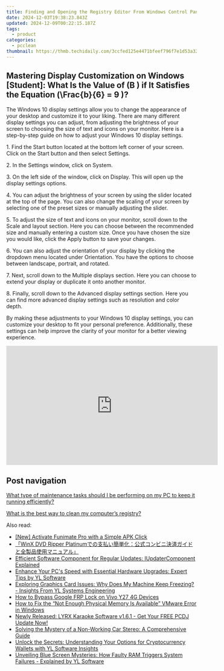 ```yaml
---
title: Finding and Opening the Registry Editor From Windows Control Panel - Expert Guide
date: 2024-12-03T19:38:23.843Z
updated: 2024-12-09T00:22:15.187Z
tags:
  - product
categories:
  - pcclean
thumbnail: https://thmb.techidaily.com/3ccfed125e4471bfeef796f7e1d53a32e1cb3d7aef2eb6fc1425b4243cea5954.jpg
---
```


## Mastering Display Customization on Windows [Student]: What Is the Value of \(B \) if It Satisfies the Equation \(\Frac{b}{6} = 9 \)?

The Windows 10 display settings allow you to change the appearance of your desktop and customize it to your liking. There are many different display settings you can adjust, from adjusting the brightness of your screen to choosing the size of text and icons on your monitor. Here is a step-by-step guide on how to adjust your Windows 10 display settings. 

1\. Find the Start button located at the bottom left corner of your screen. Click on the Start button and then select Settings.

2\. In the Settings window, click on System.

3\. On the left side of the window, click on Display. This will open up the display settings options. 

4\. You can adjust the brightness of your screen by using the slider located at the top of the page. You can also change the scaling of your screen by selecting one of the preset sizes or manually adjusting the slider.

5\. To adjust the size of text and icons on your monitor, scroll down to the Scale and layout section. Here you can choose between the recommended size and manually entering a custom size. Once you have chosen the size you would like, click the Apply button to save your changes.

6\. You can also adjust the orientation of your display by clicking the dropdown menu located under Orientation. You have the options to choose between landscape, portrait, and rotated.

7\. Next, scroll down to the Multiple displays section. Here you can choose to extend your display or duplicate it onto another monitor.

8\. Finally, scroll down to the Advanced display settings section. Here you can find more advanced display settings such as resolution and color depth. 

By making these adjustments to your Windows 10 display settings, you can customize your desktop to fit your personal preference. Additionally, these settings can help improve the clarity of your monitor for a better viewing experience.

<!-- affiliate ads begin -->
<iframe width="560" height="315" src="https://www.youtube.com/embed/xIP8ktrmOdg?si=zRnjbGzM6PDx2jCq" title="YouTube video player" frameborder="0" allow="accelerometer; autoplay; clipboard-write; encrypted-media; gyroscope; picture-in-picture; web-share" referrerpolicy="strict-origin-when-cross-origin" allowfullscreen></iframe>
<!-- affiliate ads end -->

## Post navigation

[What type of maintenance tasks should I be performing on my PC to keep it running efficiently?](https://tools.techidaily.com/pcclean/products/)

[What is the best way to clean my computer’s registry?](https://tools.techidaily.com/pcclean/products/)

<ins class="adsbygoogle"
     style="display:block"
     data-ad-format="autorelaxed"
     data-ad-client="ca-pub-7571918770474297"
     data-ad-slot="1223367746"></ins>

<ins class="adsbygoogle"
     style="display:block"
     data-ad-client="ca-pub-7571918770474297"
     data-ad-slot="8358498916"
     data-ad-format="auto"
     data-full-width-responsive="true"></ins>

<span class="atpl-alsoreadstyle">Also read:</span>
<div><ul>
<li><a href="https://article-tips.techidaily.com/new-activate-funimate-pro-with-a-simple-apk-click/"><u>[New] Activate Funimate Pro with a Simple APK Click</u></a></li>
<li><a href="https://dvd-bd.techidaily.com/1725286302209-winx-dvd-ripper-platinum/"><u>「WinX DVD Ripper Platinumでの支払い簡単化：公式コンビニ決済ガイドと全製品使用マニュアル」</u></a></li>
<li><a href="https://fox-zaraz.techidaily.com/efficient-software-component-for-regular-updates-iupdatercomponent-explained/"><u>Efficient Software Component for Regular Updates: IUpdaterComponent Explained</u></a></li>
<li><a href="https://discover-fantastic.techidaily.com/enhance-your-pcs-speed-with-essential-hardware-upgrades-expert-tips-by-yl-software/"><u>Enhance Your PC's Speed with Essential Hardware Upgrades: Expert Tips by YL Software</u></a></li>
<li><a href="https://discover-fantastic.techidaily.com/exploring-graphics-card-issues-why-does-my-machine-keep-freezing-insights-from-yl-systems-engineering/"><u>Exploring Graphics Card Issues: Why Does My Machine Keep Freezing? - Insights From YL Systems Engineering</u></a></li>
<li><a href="https://bypass-frp.techidaily.com/how-to-bypass-google-frp-lock-on-vivo-y27-4g-devices-by-drfone-android/"><u>How to Bypass Google FRP Lock on Vivo Y27 4G Devices</u></a></li>
<li><a href="https://win11-tips.techidaily.com/how-to-fix-the-not-enough-physical-memory-is-available-vmware-error-in-windows/"><u>How to Fix the “Not Enough Physical Memory Is Available” VMware Error in Windows</u></a></li>
<li><a href="https://discover-fantastic.techidaily.com/newly-released-lyrx-karaoke-software-v161-get-your-free-pcdj-update-now/"><u>Newly Released: LYRX Karaoke Software v1.6.1 - Get Your FREE PCDJ Update Now!</u></a></li>
<li><a href="https://technical-tips.techidaily.com/solving-the-mystery-of-a-non-working-car-stereo-a-comprehensive-guide/"><u>Solving the Mystery of a Non-Working Car Stereo: A Comprehensive Guide</u></a></li>
<li><a href="https://discover-fantastic.techidaily.com/unlock-the-secrets-understanding-your-options-for-cryptocurrency-wallets-with-yl-software-insights/"><u>Unlock the Secrets: Understanding Your Options for Cryptocurrency Wallets with YL Software Insights</u></a></li>
<li><a href="https://discover-fantastic.techidaily.com/unveiling-blue-screen-mysteries-how-faulty-ram-triggers-system-failures-explained-by-yl-software/"><u>Unveiling Blue Screen Mysteries: How Faulty RAM Triggers System Failures - Explained by YL Software</u></a></li>
</ul></div>

